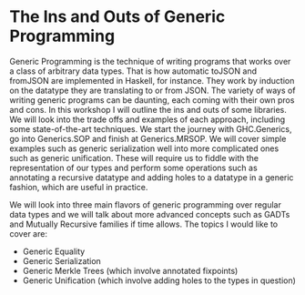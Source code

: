 # The Ins and Outs of Generic Programming

Generic Programming is the technique of writing programs that works over a class of arbitrary data types. That is how automatic toJSON and fromJSON are implemented in Haskell, for instance. They work by induction on the datatype they are translating to or from JSON. The variety of ways of writing generic programs can be daunting, each coming with their own pros and cons. In this workshop I will outline the ins and outs of some libraries. We will look into the trade offs and examples of each approach, including some state-of-the-art techniques. We start the journey with GHC.Generics, go into Generics.SOP and finish at Generics.MRSOP. We will cover simple examples such as generic serialization well into more complicated ones such as generic unification. These will require us to fiddle with the representation of our types and perform some operations such as annotating a recursive datatype and adding holes to a datatype in a generic fashion, which are useful in practice.

We will look into three main flavors of generic programming over regular data types and we will talk about more advanced concepts such as GADTs and Mutually Recursive families if time allows.
The topics I would like to cover are:

* Generic Equality
* Generic Serialization
* Generic Merkle Trees (which involve annotated fixpoints)
* Generic Unification (which involve adding holes to the types in question)

